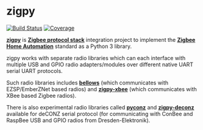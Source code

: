 # zigpy

[![Build Status](https://travis-ci.org/zigpy/zigpy.svg?branch=master)](https://travis-ci.org/zigpy/zigpy)
[![Coverage](https://coveralls.io/repos/github/zigpy/zigpy/badge.svg?branch=master)](https://coveralls.io/github/zigpy/zigpy?branch=master)

**[zigpy](https://github.com/zigpy/zigpy)** is **[Zigbee protocol stack](https://en.wikipedia.org/wiki/Zigbee)** integration project to implement the **[Zigbee Home Automation](https://www.zigbee.org/)** standard as a Python 3 library. 

zigpy works with separate radio libraries which can each interface with multiple USB and GPIO radio adapters/modules over different native UART serial UART protocols.

Such radio libraries includes **[bellows](https://github.com/zigpy/bellows)** (which communicates with EZSP/EmberZNet based radios) and **[zigpy-xbee](https://github.com/zigpy/zigpy-xbee)** (which communicates with XBee based Zigbee radios). 

There is also experimental radio libraries called **[pyconz](https://github.com/Equidamoid/pyconz/)** and **[zigpy-deconz](https://github.com/damarco/zigpy-deconz)** available for deCONZ serial protocol (for communicating with ConBee and RaspBee USB and GPIO radios from Dresden-Elektronik).
